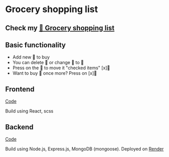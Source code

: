 # Grocery shopping list


## Check my [🥐 Grocery shopping list](https://vbldra-shopping-list.netlify.app/)

## Basic functionality
- Add new 🥐 to buy
- You can delete 🥐 or change 🥐 to 🥨
- Press on the 🥐 to move it "checked items" [x]🥐
- Want to buy 🥐 once more? Press on [x]🥐

## Frontend

[Code](https://github.com/vbldra/shopping-list-front)

Build using React, scss

## Backend

[Code](https://github.com/vbldra/shopping-list-backend)

Build using Node.js, Express.js, MongoDB (mongoose). Deployed on [Render](https://render.com/)
